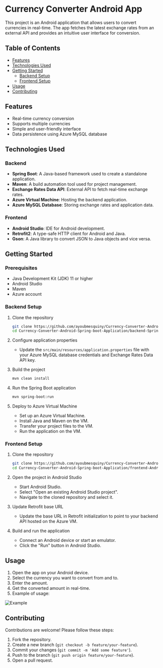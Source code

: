 # Currency Converter Android App

This project is an Android application that allows users to convert currencies in real-time. The app fetches the latest exchange rates from an external API and provides an intuitive user interface for conversion.

## Table of Contents

- [Features](#features)
- [Technologies Used](#technologies-used)
- [Getting Started](#getting-started)
  - [Backend Setup](#backend-setup)
  - [Frontend Setup](#frontend-setup)
- [Usage](#usage)
- [Contributing](#contributing)

## Features

- Real-time currency conversion
- Supports multiple currencies
- Simple and user-friendly interface
- Data persistence using Azure MySQL database

## Technologies Used

### Backend

- **Spring Boot**: A Java-based framework used to create a standalone application.
- **Maven**: A build automation tool used for project management.
- **Exchange Rates Data API**: External API to fetch real-time exchange rates.
- **Azure Virtual Machine**: Hosting the backend application.
- **Azure MySQL Database**: Storing exchange rates and application data.

### Frontend

- **Android Studio**: IDE for Android development.
- **Retrofit2**: A type-safe HTTP client for Android and Java.
- **Gson**: A Java library to convert JSON to Java objects and vice versa.

## Getting Started

### Prerequisites

- Java Development Kit (JDK) 11 or higher
- Android Studio
- Maven
- Azure account

### Backend Setup

1. Clone the repository
    ```sh
    git clone https://github.com/ayoubmesquiny/Currency-Converter-Android-Spring-boot-Application.git
    cd Currency-Converter-Android-Spring-boot-Application/backend-SpringBoot/currency_converter
    ```

2. Configure application properties
    - Update the `src/main/resources/application.properties` file with your Azure MySQL database credentials and Exchange Rates Data API key.

3. Build the project
    ```sh
    mvn clean install
    ```

4. Run the Spring Boot application
    ```sh
    mvn spring-boot:run
    ```

5. Deploy to Azure Virtual Machine
    - Set up an Azure Virtual Machine.
    - Install Java and Maven on the VM.
    - Transfer your project files to the VM.
    - Run the application on the VM.

### Frontend Setup

1. Clone the repository
    ```sh
    git clone https://github.com/ayoubmesquiny/Currency-Converter-Android-Spring-boot-Application.git
    cd Currency-Converter-Android-Spring-boot-Application/frontend-AndroidStudio/CurrencyExchange
    ```

2. Open the project in Android Studio
    - Start Android Studio.
    - Select "Open an existing Android Studio project".
    - Navigate to the cloned repository and select it.

3. Update Retrofit base URL
    - Update the base URL in Retrofit initialization to point to your backend API hosted on the Azure VM.

4. Build and run the application
    - Connect an Android device or start an emulator.
    - Click the "Run" button in Android Studio.

## Usage

1. Open the app on your Android device.
2. Select the currency you want to convert from and to.
3. Enter the amount.
4. Get the converted amount in real-time.
5. Example of usage:

<img src="![exemple d'utilisation 1](https://github.com/ayoubmesquiny/Currency-Converter-Android-Spring-boot-Application/assets/74786469/c0fc6ccc-1cd0-4e93-b994-d5405c8e95b0)
" alt="Example" class="center">

## Contributing

Contributions are welcome! Please follow these steps:

1. Fork the repository.
2. Create a new branch (`git checkout -b feature/your-feature`).
3. Commit your changes (`git commit -m 'Add some feature'`).
4. Push to the branch (`git push origin feature/your-feature`).
5. Open a pull request.
